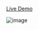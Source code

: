 [Live Demo](https://abhilashgayen-orderlist.surge.sh/)

![image](https://user-images.githubusercontent.com/24368822/224472121-02c54ecc-03e2-405e-9631-be8a0fa00586.png)
